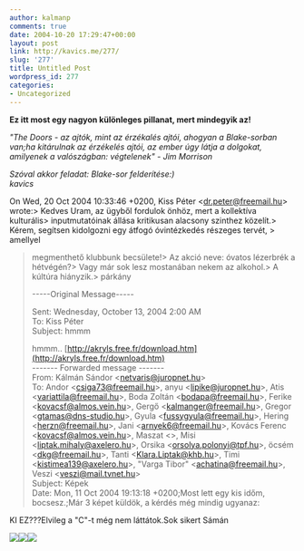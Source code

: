 ```yaml
---
author: kalmanp
comments: true
date: 2004-10-20 17:29:47+00:00
layout: post
link: http://kavics.me/277/
slug: '277'
title: Untitled Post
wordpress_id: 277
categories:
- Uncategorized
---
```


**Ez itt most egy nagyon különleges pillanat, mert mindegyik az!**




_"The Doors - az ajtók, mint az érzékalés ajtói, ahogyan a Blake-sorban van;ha kitárulnak az érzékelés ajtói, az ember úgy látja a dolgokat, amilyenek a valószágban: végtelenek" - Jim Morrison_




_Szóval akkor feladat: Blake-sor felderítése:)  
kavics_




On Wed, 20 Oct 2004 10:33:46 +0200, Kiss Péter <[dr.peter@freemail.hu](mailto:dr.peter@freemail.hu)> wrote:> Kedves Uram, az ügyből fordulok önhöz, mert a kollektíva kulturális> inputmutatóinak állása kritikusan alacsony szinthez közelít.> Kérem, segítsen kidolgozni egy átfogó óvintézkedés részeges tervét, > amellyel  
> megmenthető klubbunk becsülete!> Az akció neve: óvatos lézerbrék a hétvégén?> Vagy már sok lesz mostanában nekem az alkohol.> A kúltúra hiányzik.> párkány  
>  
> -----Original Message-----  
>  
> Sent: Wednesday, October 13, 2004 2:00 AM  
> To: Kiss Péter  
> Subject: hmmm  
>  
> hmmm.. [http://akryls.free.fr/download.htm](http://akryls.free.fr/download.htm)  
------- Forwarded message -------  
From: Kálmán Sándor <[netvaris@juropnet.hu](mailto:netvaris@juropnet.hu)>  
To: Andor <[csiga73@freemail.hu](mailto:csiga73@freemail.hu)>, anyu <[lipike@juropnet.hu](mailto:lipike@juropnet.hu)>, Atis <[variattila@freemail.hu](mailto:variattila@freemail.hu)>, Boda Zoltán <[bodapa@freemail.hu](mailto:bodapa@freemail.hu)>, Ferike <[kovacsf@almos.vein.hu](mailto:kovacsf@almos.vein.hu)>, Gergő <[kalmanger@freemail.hu](mailto:kalmanger@freemail.hu)>, Gregor <[gtamas@dns-studio.hu](mailto:gtamas@dns-studio.hu)>, Gyula <[fussygyula@freemail.hu](mailto:fussygyula@freemail.hu)>, Hering <[herzn@freemail.hu](mailto:herzn@freemail.hu)>, Jani <[arnyek6@freemail.hu](mailto:arnyek6@freemail.hu)>, Kovács Ferenc <[kovacsf@almos.vein.hu](mailto:kovacsf@almos.vein.hu)>, Maszat <>, Misi <[liptak.mihaly@axelero.hu](mailto:liptak.mihaly@axelero.hu)>, Orsika <[orsolya.polonyi@tpf.hu](mailto:orsolya.polonyi@tpf.hu)>, öcsém <[dkg@freemail.hu](mailto:dkg@freemail.hu)>, Tanti <[Klara.Liptak@khb.hu](mailto:Klara.Liptak@khb.hu)>, Timi <[kistimea139@axelero.hu](mailto:kistimea139@axelero.hu)>, "Varga Tibor" <[achatina@freemail.hu](mailto:achatina@freemail.hu)>, Veszi <[veszi@mail.tvnet.hu](mailto:veszi@mail.tvnet.hu)>  
Subject: Képek  
Date: Mon, 11 Oct 2004 19:13:18 +0200;Most lett egy kis időm, bocsesz.;Már 3 képet küldök, a kérdés még mindig ugyanaz:




KI EZ???Elvileg a "C"-t még nem láttátok.Sok sikert Sámán




![](http://kavics.freeblog.hu/Files/jim1.jpg)![](http://kavics.freeblog.hu/Files/jim2.jpg)![](http://kavics.freeblog.hu/Files/jim3.jpg)



